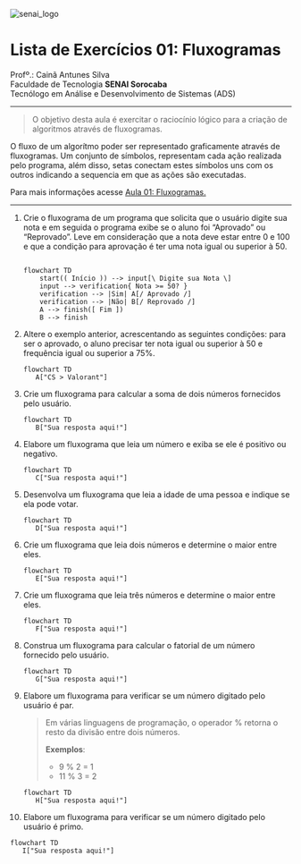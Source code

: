 ![senai_logo](https://transparencia.sp.senai.br/Content/img/logo-senai.png)

# Lista de Exercícios 01: Fluxogramas

Profº.: Cainã Antunes Silva  
Faculdade de Tecnologia **SENAI Sorocaba**  
Tecnólogo em Análise e Desenvolvimento de Sistemas (ADS)

---

> O objetivo desta aula é exercitar o raciocínio lógico para a criação de algoritmos através de fluxogramas.

O fluxo de um algorítmo poder ser representado graficamente através de fluxogramas. Um conjunto de símbolos, representam cada ação realizada pelo programa, além disso, setas conectam estes símbolos uns com os outros indicando a sequencia em que as ações são executadas.

Para mais informações acesse [Aula 01: Fluxogramas.](https://www.notion.so/cainaantunes/Aula-01-Fluxogramas-188bde521b3b80de90f7dbd9407af71e)

---

1. Crie o fluxograma de um programa que solicita que o usuário digite sua nota e em seguida o programa exibe se o aluno foi “Aprovado” ou “Reprovado”. Leve em consideração que a nota deve estar entre 0 e 100 e que a condição para aprovação é ter uma nota igual ou superior à 50.

   ```mermaid

   flowchart TD
       start(( Início )) --> input[\ Digite sua Nota \]
       input --> verification{ Nota >= 50? }
       verification --> |Sim| A[/ Aprovado /]
       verification --> |Não| B[/ Reprovado /]
       A --> finish([ Fim ])
       B --> finish
   ```

2. Altere o exemplo anterior, acrescentando as seguintes condições: para ser o aprovado, o aluno precisar ter nota igual ou superior à 50 e frequência igual ou superior a 75%.

   ```mermaid
   flowchart TD
      A["CS > Valorant"]
   ```

3. Crie um fluxograma para calcular a soma de dois números fornecidos pelo usuário.

   ```mermaid
   flowchart TD
      B["Sua resposta aqui!"]
   ```

4. Elabore um fluxograma que leia um número e exiba se ele é positivo ou negativo.

   ```mermaid
   flowchart TD
      C["Sua resposta aqui!"]
   ```

5. Desenvolva um fluxograma que leia a idade de uma pessoa e indique se ela pode votar.

   ```mermaid
   flowchart TD
      D["Sua resposta aqui!"]
   ```

6. Crie um fluxograma que leia dois números e determine o maior entre eles.

   ```mermaid
   flowchart TD
      E["Sua resposta aqui!"]
   ```

7. Crie um fluxograma que leia três números e determine o maior entre eles.

   ```mermaid
   flowchart TD
      F["Sua resposta aqui!"]
   ```

8. Construa um fluxograma para calcular o fatorial de um número fornecido pelo usuário.

   ```mermaid
   flowchart TD
      G["Sua resposta aqui!"]
   ```

9. Elabore um fluxograma para verificar se um número digitado pelo usuário é par.

   > Em várias linguagens de programação, o operador % retorna o resto da divisão entre dois números.
   >
   > **Exemplos**:
   >
   > - 9 % 2 = 1
   > - 11 % 3 = 2

   ```mermaid
   flowchart TD
      H["Sua resposta aqui!"]
   ```

10. Elabore um fluxograma para verificar se um número digitado pelo usuário é primo.

```mermaid
flowchart TD
   I["Sua resposta aqui!"]
```
